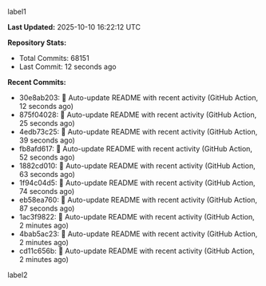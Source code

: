 
label1 
<!-- ACTIVITY_START -->
**Last Updated:** 2025-10-10 16:22:12 UTC

**Repository Stats:**
- Total Commits: 68151
- Last Commit: 12 seconds ago

**Recent Commits:**
- 30e8ab203: 🤖 Auto-update README with recent activity (GitHub Action, 12 seconds ago)
- 875f04028: 🤖 Auto-update README with recent activity (GitHub Action, 25 seconds ago)
- 4edb73c25: 🤖 Auto-update README with recent activity (GitHub Action, 39 seconds ago)
- fb8afd617: 🤖 Auto-update README with recent activity (GitHub Action, 52 seconds ago)
- 1882cd010: 🤖 Auto-update README with recent activity (GitHub Action, 63 seconds ago)
- 1f94c04d5: 🤖 Auto-update README with recent activity (GitHub Action, 74 seconds ago)
- eb58ea760: 🤖 Auto-update README with recent activity (GitHub Action, 87 seconds ago)
- 1ac3f9822: 🤖 Auto-update README with recent activity (GitHub Action, 2 minutes ago)
- 4bab5ac23: 🤖 Auto-update README with recent activity (GitHub Action, 2 minutes ago)
- cd11c656b: 🤖 Auto-update README with recent activity (GitHub Action, 2 minutes ago)
<!-- ACTIVITY_END -->

label2
